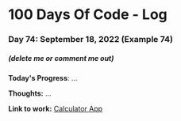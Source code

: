 # 100 Days Of Code - Log

### Day 74: September 18, 2022 (Example 74)
##### (delete me or comment me out)

**Today's Progress**: ...

**Thoughts:** ...

**Link to work:** [Calculator App](https://github.com/username/reponame)
